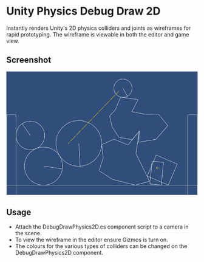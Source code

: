 # Unity Physics Debug Draw 2D

Instantly renders Unity's 2D physics colliders and joints as wireframes for rapid prototyping. The wireframe is viewable in both the editor and game view.

## Screenshot

![Screenshot](https://raw.githubusercontent.com/AllanBishop/UnityPhysicsDebugDraw2D/master/screenshot.png "Screenshot")

## Usage

- Attach the DebugDrawPhysics2D.cs component script to a camera in the scene.
- To view the wireframe in the editor ensure Gizmos is turn on.
- The colours for the various types of colliders can be changed on the DebugDrawPhysics2D component.
